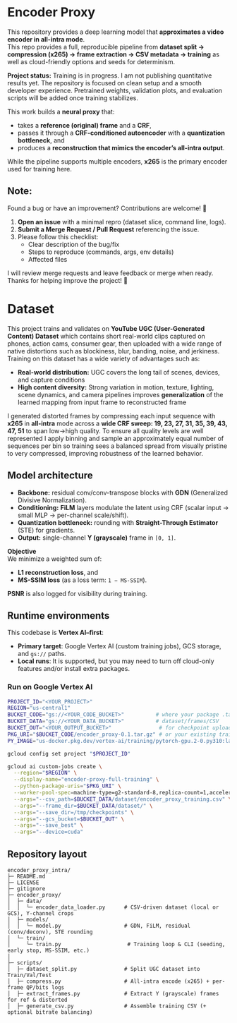 # Encoder Proxy

This repository provides a deep learning model that **approximates a video encoder in all-intra mode**.  
This repo provides a full, reproducible pipeline from **dataset split → compression (x265) → frame extraction → CSV metadata → training** as well as cloud-friendly options and seeds for determinism.

**Project status:** Training is in progress. I am not publishing quantitative results yet. The repository is focused on clean setup and a smooth developer experience. Pretrained weights, validation plots, and evaluation scripts will be added once training stabilizes.

This work builds a **neural proxy** that:
- takes a **reference (original) frame** and a **CRF**,
- passes it through a **CRF-conditioned autoencoder** with a **quantization bottleneck**, and
- produces a **reconstruction that mimics the encoder’s all-intra output**.

While the pipeline supports multiple encoders, **x265** is the primary encoder used for training here.

## Note: 
Found a bug or have an improvement? Contributions are welcome! 🙌
1. **Open an issue** with a minimal repro (dataset slice, command line, logs).
2. **Submit a Merge Request / Pull Request** referencing the issue.
3. Please follow this checklist:
   - Clear description of the bug/fix
   - Steps to reproduce (commands, args, env details)
   - Affected files

I will review merge requests and leave feedback or merge when ready. Thanks for helping improve the project! 🚀

# Dataset
This project trains and validates on **YouTube UGC (User-Generated Content) Dataset** which contains short real-world clips captured on phones, action cams, consumer gear, then uploaded with a wide range of native distortions such as blockiness, blur, banding, noise, and jerkiness. Training on this dataset has a wide variety of advantages such as:
- **Real-world distribution:** UGC covers the long tail of scenes, devices, and capture conditions
- **High content diversity:** Strong variation in motion, texture, lighting, scene dynamics, and camera pipelines improves **generalization** of the learned mapping from input frame to reconstructed frame

 I generated distorted frames by compressing each input sequence with **x265** in **all-intra** mode across a **wide CRF sweep: 19, 23, 27, 31, 35, 39, 43, 47, 51** to span low→high quality. To ensure all quality levels are well represented I apply binning and sample an approximately equal number of sequences per bin so training sees a balanced spread from visually pristine to very compressed, improving robustness of the learned behavior.

## Model architecture

- **Backbone:** residual conv/conv-transpose blocks with **GDN** (Generalized Divisive Normalization).
- **Conditioning:** **FiLM** layers modulate the latent using CRF (scalar input → small MLP → per-channel scale/shift).
- **Quantization bottleneck:** rounding with **Straight-Through Estimator** (STE) for gradients.
- **Output:** single-channel **Y (grayscale)** frame in `[0, 1]`.

**Objective**  
We minimize a weighted sum of:
- **L1 reconstruction loss**, and
- **MS-SSIM loss** (as a loss term: `1 − MS-SSIM`).

**PSNR** is also logged for visibility during training.

## Runtime environments

This codebase is **Vertex AI–first**:

- **Primary target**: Google Vertex AI (custom training jobs), GCS storage, and `gs://` paths.
- **Local runs**: It is supported, but you may need to turn off cloud-only features and/or install extra packages.

### Run on Google Vertex AI

```bash
PROJECT_ID="<YOUR_PROJECT>"
REGION="us-central1"
BUCKET_CODE="gs://<YOUR_CODE_BUCKET>"          # where your package .tar.gz lives
BUCKET_DATA="gs://<YOUR_DATA_BUCKET>"          # dataset/frames/CSV
BUCKET_OUT="<YOUR_OUTPUT_BUCKET>"               # for checkpoint uploads
PKG_URI="$BUCKET_CODE/encoder_proxy-0.1.tar.gz" # or your existing trainer-0.1.tar.gz
PY_IMAGE="us-docker.pkg.dev/vertex-ai/training/pytorch-gpu.2-0.py310:latest"

gcloud config set project "$PROJECT_ID"

gcloud ai custom-jobs create \
  --region="$REGION" \
  --display-name="encoder-proxy-full-training" \
  --python-package-uris="$PKG_URI" \
  --worker-pool-spec=machine-type=g2-standard-8,replica-count=1,accelerator-type=NVIDIA_L4,accelerator-count=1,executor-image-uri="$PY_IMAGE",python-module=encoder_proxy.train.task \
  --args="--csv_path=$BUCKET_DATA/dataset/encoder_proxy_training.csv" \
  --args="--frame_dir=$BUCKET_DATA/dataset/" \
  --args="--save_dir=/tmp/checkpoints" \
  --args="--gcs_bucket=$BUCKET_OUT" \
  --args="--save_best" \
  --args="--device=cuda"
```

## Repository layout
```text
encoder_proxy_intra/
├─ README.md
├─ LICENSE
├─ gitignore
├─ encoder_proxy/
│  ├─ data/
│  │  └─ encoder_data_loader.py      # CSV-driven dataset (local or GCS), Y-channel crops
│  ├─ models/
│  │  └─ model.py                    # GDN, FiLM, residual (conv/deconv), STE rounding
│  └─ train/
│     └─ train.py                     # Training loop & CLI (seeding, early stop, MS-SSIM, etc.)
│
├─ scripts/
│  ├─ dataset_split.py               # Split UGC dataset into Train/Val/Test
│  ├─ compress.py                    # All-intra encode (x265) + per-frame QP/bits logs
│  ├─ extract_frames.py              # Extract Y (grayscale) frames for ref & distorted
│  ├─ generate_csv.py                # Assemble training CSV (+ optional bitrate balancing)
```
